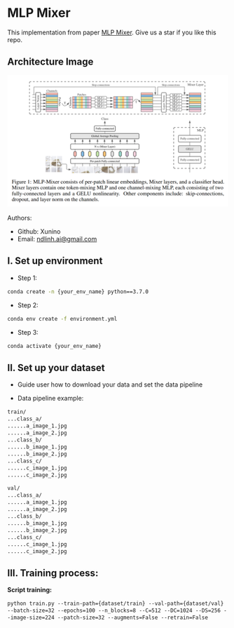 # MLP Mixer

This implementation from paper [MLP Mixer](https://arxiv.org/pdf/2105.01601.pdf). Give us a star if you like this repo.

## Architecture Image

<p align="center">
    <img src="https://github.com/Xunino/mlp_mixer/blob/main/assets/net.png">
</p>

Authors:

- Github: Xunino
- Email: ndlinh.ai@gmail.com

## I. Set up environment

- Step 1:

```bash
conda create -n {your_env_name} python==3.7.0
```

- Step 2:

```bash
conda env create -f environment.yml
```

- Step 3:

```bash
conda activate {your_env_name}
``` 

## II. Set up your dataset

- Guide user how to download your data and set the data pipeline

- Data pipeline example:

```
train/
...class_a/
......a_image_1.jpg
......a_image_2.jpg
...class_b/
......b_image_1.jpg
......b_image_2.jpg
...class_c/
......c_image_1.jpg
......c_image_2.jpg
```

```
val/
...class_a/
......a_image_1.jpg
......a_image_2.jpg
...class_b/
......b_image_1.jpg
......b_image_2.jpg
...class_c/
......c_image_1.jpg
......c_image_2.jpg
```

## III. Training process:

**Script training:**

```
python train.py --train-path={dataset/train} --val-path={dataset/val} --batch-size=32 --epochs=100 --n_blocks=8 --C=512 --DC=1024 --DS=256 --image-size=224 --patch-size=32 --augments=False --retrain=False
```
